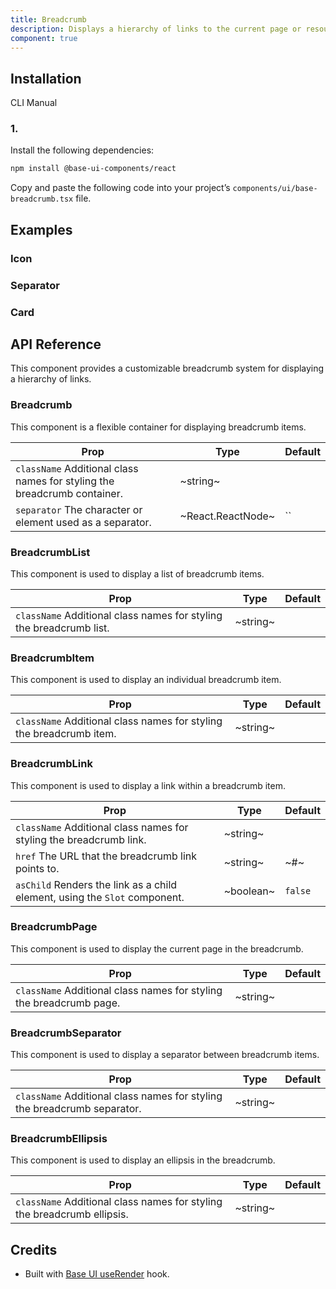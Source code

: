 ```yaml
---
title: Breadcrumb
description: Displays a hierarchy of links to the current page or resource in an application.
component: true
---
```


## Installation

  CLI
  Manual

### 1. 
Install the following dependencies:

```bash
npm install @base-ui-components/react
```

Copy and paste the following code into your project’s `components/ui/base-breadcrumb.tsx` file.

## Examples

### Icon

### Separator

### Card

## API Reference

This component provides a customizable breadcrumb system for displaying a hierarchy of links.

### Breadcrumb

This component is a flexible container for displaying breadcrumb items.

| **Prop**                                                                                            | **Type**          | **Default**       |
| --------------------------------------------------------------------------------------------------- | ----------------- | ----------------- |
| `className` Additional class names for styling the breadcrumb container. | ~string~          |              |
| `separator` The character or element used as a separator.                | ~React.ReactNode~ | `` |

### BreadcrumbList

This component is used to display a list of breadcrumb items.

| **Prop**                                                                                       | **Type** | **Default** |
| ---------------------------------------------------------------------------------------------- | -------- | ----------- |
| `className` Additional class names for styling the breadcrumb list. | ~string~ |        |

### BreadcrumbItem

This component is used to display an individual breadcrumb item.

| **Prop**                                                                                       | **Type** | **Default** |
| ---------------------------------------------------------------------------------------------- | -------- | ----------- |
| `className` Additional class names for styling the breadcrumb item. | ~string~ |        |

### BreadcrumbLink

This component is used to display a link within a breadcrumb item.

| **Prop**                                                                                              | **Type**  | **Default** |
| ----------------------------------------------------------------------------------------------------- | --------- | ----------- |
| `className` Additional class names for styling the breadcrumb link.        | ~string~  |        |
| `href` The URL that the breadcrumb link points to.                         | ~string~  | ~#~         |
| `asChild` Renders the link as a child element, using the `Slot` component. | ~boolean~ | `false`     |

### BreadcrumbPage

This component is used to display the current page in the breadcrumb.

| **Prop**                                                                                       | **Type** | **Default** |
| ---------------------------------------------------------------------------------------------- | -------- | ----------- |
| `className` Additional class names for styling the breadcrumb page. | ~string~ |        |

### BreadcrumbSeparator

This component is used to display a separator between breadcrumb items.

| **Prop**                                                                                            | **Type** | **Default** |
| --------------------------------------------------------------------------------------------------- | -------- | ----------- |
| `className` Additional class names for styling the breadcrumb separator. | ~string~ |        |

### BreadcrumbEllipsis

This component is used to display an ellipsis in the breadcrumb.

| **Prop**                                                                                           | **Type** | **Default** |
| -------------------------------------------------------------------------------------------------- | -------- | ----------- |
| `className` Additional class names for styling the breadcrumb ellipsis. | ~string~ |        |

## Credits

- Built with [Base UI useRender](https://base-ui.com/react/utils/use-render) hook.
